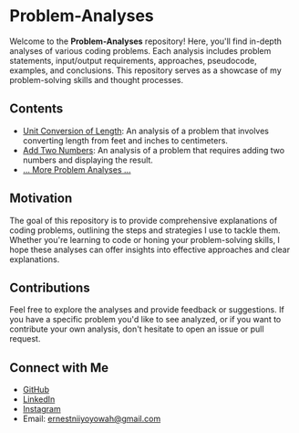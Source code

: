 # Problem-Analyses

Welcome to the **Problem-Analyses** repository! Here, you'll find in-depth analyses of various coding problems. Each analysis includes problem statements, input/output requirements, approaches, pseudocode, examples, and conclusions. This repository serves as a showcase of my problem-solving skills and thought processes.

## Contents

- [Unit Conversion of Length](/unit_conversion_problem_analysis.md): An analysis of a problem that involves converting length from feet and inches to centimeters.
- [Add Two Numbers](Add-Two-Numbers.md): An analysis of a problem that requires adding two numbers and displaying the result.
- [... More Problem Analyses ...](#)

## Motivation

The goal of this repository is to provide comprehensive explanations of coding problems, outlining the steps and strategies I use to tackle them. Whether you're learning to code or honing your problem-solving skills, I hope these analyses can offer insights into effective approaches and clear explanations.

## Contributions

Feel free to explore the analyses and provide feedback or suggestions. If you have a specific problem you'd like to see analyzed, or if you want to contribute your own analysis, don't hesitate to open an issue or pull request.

## Connect with Me

- [GitHub](https://github.com/Ernest-Yoyowah)
- [LinkedIn](https://www.linkedin.com/in/ernest-yoyowah/)
- [Instagram](https://www.instagram.com/ernest_yoyowah_jnr/)
- Email: [ernestniiyoyowah@gmail.com](mailto:your.email@example.com)
